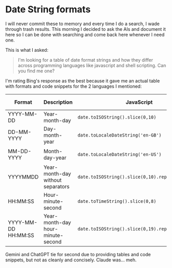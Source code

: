 # Date String formats

I will never commit these to memory and every time I do a search, I wade through trash results. This morning I decided to ask the AIs and document it here so I can be done with searching and come back here whenever I need one.

This is what I asked: 

> I'm looking for a table of date format strings and how they differ across programming languages like javascript and shell scripting. Can you find me one?

I'm rating Bing's response as the best because it gave me an actual table with formats and code snippets for the 2 languages I mentioned:

| Format | Description | JavaScript | Shell Scripting |
| --- | --- | --- | --- |
| YYYY-MM-DD | Year-month-day | `date.toISOString().slice(0,10)` | `date +%F` |
| DD-MM-YYYY | Day-month-year | `date.toLocaleDateString('en-GB')` | `date +%d-%m-%Y` |
| MM-DD-YYYY | Month-day-year | `date.toLocaleDateString('en-US')` | `date +%m-%d-%Y` |
| YYYYMMDD | Year-month-day without separators | `date.toISOString().slice(0,10).replace(/-/g,'')` | `date +%Y%m%d` |
| HH:MM:SS | Hour-minute-second | `date.toTimeString().slice(0,8)` | `date +%T` |
| YYYY-MM-DD HH:MM:SS | Year-month-day hour-minute-second | `date.toISOString().slice(0,19).replace('T',' ')` | `date +%F\ %T` |

Gemini and ChatGPT tie for second due to providing tables and code snippets, but not as cleanly and concisely. Claude was... meh. 